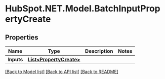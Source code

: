 # HubSpot.NET.Model.BatchInputPropertyCreate

## Properties

Name | Type | Description | Notes
------------ | ------------- | ------------- | -------------
**Inputs** | [**List&lt;PropertyCreate&gt;**](PropertyCreate.md) |  | 

[[Back to Model list]](../README.md#documentation-for-models) [[Back to API list]](../README.md#documentation-for-api-endpoints) [[Back to README]](../README.md)

